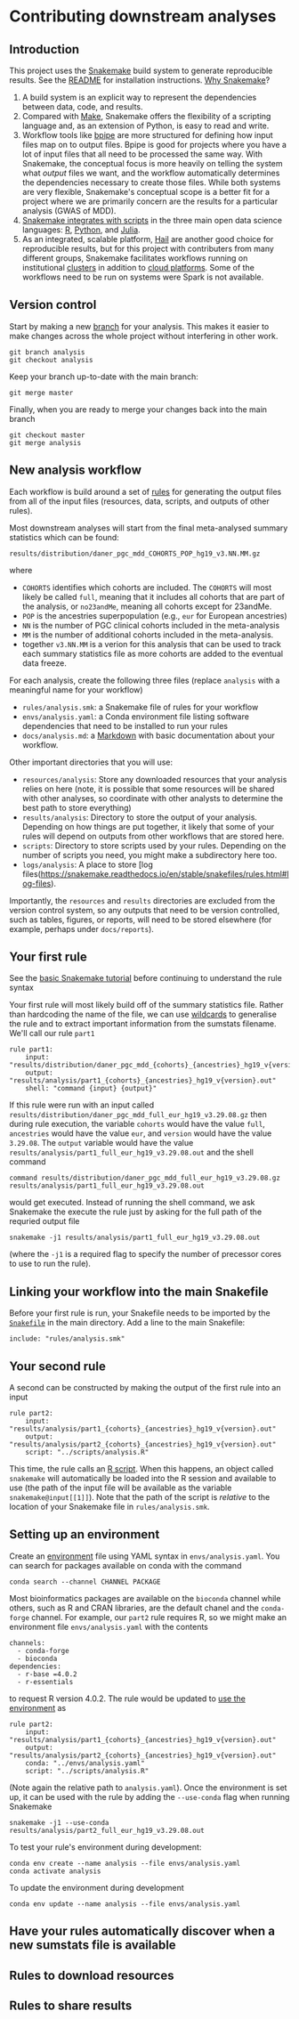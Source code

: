 # Contributing downstream analyses

## Introduction

This project uses the [Snakemake](https://snakemake.readthedocs.io) build system to generate reproducible results. See the [README](../README.md) for installation instructions. [Why Snakemake](https://vincebuffalo.com/blog/2020/03/04/understanding-snakemake.html)?

1. A build system is an explicit way to represent the dependencies between data, code, and results.
2. Compared with [Make](https://www.gnu.org/software/make), Snakemake offers the flexibility of a scripting language and, as an extension of Python, is easy to read and write. 
3. Workflow tools like [bpipe](http://docs.bpipe.org) are more structured for defining how input files map on to output files. Bpipe is good for projects where you have a lot of input files that all need to be processed the same way. With Snakemake, the conceptual focus is more heavily on telling the system what *output* files we want, and the workflow automatically determines the dependencies necessary to create those files. While both systems are very flexible, Snakemake's conceptual scope is a better fit for a project where we are primarily concern are the results for a particular analysis (GWAS of MDD). 
4. [Snakemake integrates with scripts](https://snakemake.readthedocs.io/en/stable/snakefiles/rules.html#external-scripts) in the three main open data science languages: [R](https://www.r-project.org), [Python](https://www.r-project.org), and [Julia](https://julialang.org).
5. As an integrated, scalable platform, [Hail](https://hail.is/) are another good choice for reproducible results, but for this project with contributers from many different groups, Snakemake facilitates workflows running on institutional [clusters](https://snakemake.readthedocs.io/en/stable/executing/cluster.html) in addition to [cloud platforms](https://snakemake.readthedocs.io/en/stable/executing/cloud.html). Some of the workflows need to be run on systems were Spark is not available. 

## Version control

Start by making a new [branch](https://docs.github.com/en/github/collaborating-with-issues-and-pull-requests/about-branches) for your analysis. This makes it easier to make changes across the whole project without interfering in other work. 

```
git branch analysis
git checkout analysis
```

Keep your branch up-to-date with the main branch:

```
git merge master
```

Finally, when you are ready to merge your changes back into the main branch

```
git checkout master
git merge analysis
```

## New analysis workflow

Each workflow is build around a set of [rules](https://snakemake.readthedocs.io/en/stable/snakefiles/rules.html) for generating the output files from all of the input files (resources, data, scripts, and outputs of other rules).

Most downstream analyses will start from the final meta-analysed summary statistics which can be found:

```
results/distribution/daner_pgc_mdd_COHORTS_POP_hg19_v3.NN.MM.gz
```

where 

- `COHORTS` identifies which cohorts are included. The `COHORTS` will most likely be called `full`, meaning that it includes all cohorts that are part of the analysis, or `no23andMe`, meaning all cohorts except for 23andMe.
- `POP` is the ancestries superpopulation (e.g., `eur` for European ancestries)
- `NN` is the number of PGC clinical cohorts included in the meta-analysis
- `MM` is the number of additional cohorts included in the meta-analysis.
- together `v3.NN.MM` is a verion for this analysis that can be used to track each summary statistics file as more cohorts are added to the eventual data freeze. 

For each analysis, create the following three files (replace `analysis` with a meaningful name for your workflow)

- `rules/analysis.smk`: a Snakemake file of rules for your workflow
- `envs/analysis.yaml`: a Conda environment file listing software dependencies that need to be installed to run your rules
- `docs/analysis.md`: a [Markdown](https://guides.github.com/features/mastering-markdown/) with basic documentation about your workflow.

Other important directories that you will use:

- `resources/analysis`: Store any downloaded resources that your analysis relies on here (note, it is possible that some resources will be shared with other analyses, so coordinate with other analysts to determine the best path to store everything)
- `results/analysis`: Directory to store the output of your analysis. Depending on how things are put together, it likely that some of your rules will depend on outputs from other workflows that are stored here. 
- `scripts`: Directory to store scripts used by your rules. Depending on the number of scripts you need, you might make a subdirectory here too.
- `logs/analysis`: A place to store [log files(https://snakemake.readthedocs.io/en/stable/snakefiles/rules.html#log-files).

Importantly, the `resources` and `results` directories are excluded from the version control system, so any outputs that need to be version controlled, such as tables, figures, or reports, will need to be stored elsewhere (for example, perhaps under `docs/reports`).

## Your first rule

See the [basic Snakemake tutorial](https://snakemake.readthedocs.io/en/stable/tutorial/basics.html) before continuing to understand the rule syntax

Your first rule will most likely build off of the summary statistics file. Rather than hardcoding the name of the file, we can use [wildcards](https://snakemake.readthedocs.io/en/stable/snakefiles/rules.html#wildcards) to generalise the rule and to extract important information from the sumstats filename. We'll call our rule `part1`

```
rule part1:
    input: "results/distribution/daner_pgc_mdd_{cohorts}_{ancestries}_hg19_v{version}.gz"
    output: "results/analysis/part1_{cohorts}_{ancestries}_hg19_v{version}.out"
    shell: "command {input} {output}"
```

If this rule were run with an input called `results/distribution/daner_pgc_mdd_full_eur_hg19_v3.29.08.gz` then during rule execution, the variable `cohorts` would have the value `full`, `ancestries` would have the value `eur`, and `version` would have the value `3.29.08`. The `output` variable would have the value `results/analysis/part1_full_eur_hg19_v3.29.08.out` and the shell command

```
command results/distribution/daner_pgc_mdd_full_eur_hg19_v3.29.08.gz results/analysis/part1_full_eur_hg19_v3.29.08.out
```

would get executed. Instead of running the shell command, we ask Snakemake the execute the rule just by asking for the full path of the requried output file

```
snakemake -j1 results/analysis/part1_full_eur_hg19_v3.29.08.out
```

(where the `-j1` is a required flag to specify the number of precessor cores to use to run the rule).
 
## Linking your workflow into the main Snakefile

Before your first rule is run, your Snakefile needs to be imported by the [`Snakefile`](../Snakefile) in the main directory. Add a line to the main Snakefile:

```
include: "rules/analysis.smk"
```

## Your second rule

A second can be constructed by making the output of the first rule into an input

```
rule part2:
    input: "results/analysis/part1_{cohorts}_{ancestries}_hg19_v{version}.out"
    output: "results/analysis/part2_{cohorts}_{ancestries}_hg19_v{version}.out"
    script: "../scripts/analysis.R"
```

This time, the rule calls an [R script](https://snakemake.readthedocs.io/en/stable/snakefiles/rules.html#external-scripts). When this happens, an object called `snakemake` will automatically be loaded into the R session and available to use (the path of the input file will be available as the variable `snakemake@input[[1]]`). Note that the path of the script is *relative* to the location of your Snakemake file in `rules/analysis.smk`. 

## Setting up an environment

Create an [environment](https://conda.io/projects/conda/en/latest/user-guide/tasks/manage-environments.html#create-env-file-manually) file using YAML syntax in `envs/analysis.yaml`. You can search for packages available on conda with the command

```
conda search --channel CHANNEL PACKAGE
```

Most bioinformatics packages are available on the `bioconda` channel while others, such as R and CRAN libraries, are the default chanel and the `conda-forge` channel. For example, our `part2` rule requires R, so we might make an environment file `envs/analysis.yaml` with the contents

```
channels:
  - conda-forge
  - bioconda
dependencies:
  - r-base =4.0.2
  - r-essentials
```

to request R version 4.0.2. The rule would be updated to [use the environment](https://snakemake.readthedocs.io/en/stable/snakefiles/deployment.html#integrated-package-management) as


```
rule part2:
    input: "results/analysis/part1_{cohorts}_{ancestries}_hg19_v{version}.out"
    output: "results/analysis/part2_{cohorts}_{ancestries}_hg19_v{version}.out"
    conda: "../envs/analysis.yaml"
    script: "../scripts/analysis.R"
```

(Note again the relative path to `analysis.yaml`). Once the environment is set up, it can be used with the rule by adding the `--use-conda` flag when running Snakemake

```
snakemake -j1 --use-conda results/analysis/part2_full_eur_hg19_v3.29.08.out
```

To test your rule's environment during development:

```
conda env create --name analysis --file envs/analysis.yaml
conda activate analysis
```

To update the environment during development

```
conda env update --name analysis --file envs/analysis.yaml
```

## Have your rules automatically discover when a new sumstats file is available

## Rules to download resources

## Rules to share results
